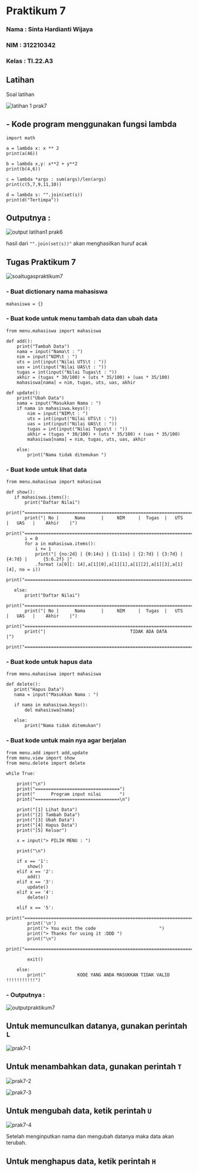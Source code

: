 # Praktikum 7

### Nama : Sinta Hardianti Wijaya

### NIM : 312210342

### Kelas : TI.22.A3

## Latihan 

Soal latihan

![latihan 1 prak7](https://user-images.githubusercontent.com/115516473/205430348-c3591f43-c750-4df6-ba0e-a3e3e3c497b7.png)

## - Kode program menggunakan fungsi lambda

```
import math

a = lambda x: x ** 2
print(a(46))

b = lambda x,y: x**2 + y**2
print(b(4,6))

c = lambda *args : sum(args)/len(args)
print(c(5,7,9,11,10))

d = lambda s: "".join(set(s))
print(d("Tertimpa"))
```

## Outputnya :

![output latihan1 prak6](https://user-images.githubusercontent.com/115516473/205430623-1aedcacb-7825-4e82-a17c-bdcf0dcadb36.png)

hasil dari ```"".join(set(s))"``` akan menghasilkan huruf acak

## Tugas Praktikum 7

![soaltugaspraktikum7](https://user-images.githubusercontent.com/115516473/205430699-3c72f86c-26df-4e79-93a8-8d5f637e5aab.png)

### - Buat dictionary nama mahasiswa

``` mahasiswa = {} ```

### - Buat kode untuk menu tambah data dan ubah data

```
from menu.mahasiswa import mahasiswa

def add():
    print("Tambah Data")
    nama = input("Nama\t : ")
    nim = input("NIM\t : ")
    uts = int(input("Nilai UTS\t : "))
    uas = int(input("Nilai UAS\t : "))
    tugas = int(input("Nilai Tugas\t : "))
    akhir = (tugas * 30/100) + (uts * 35/100) + (uas * 35/100)
    mahasiswa[nama] = nim, tugas, uts, uas, akhir

def update():
    print("Ubah Data")
    nama = input("Masukkan Nama : ")
    if nama in mahasiswa.keys():
        nim = input("NIM\t : ")
        uts = int(input("Nilai UTS\t : "))
        uas = int(input("Nilai UAS\t : "))
        tugas = int(input("Nilai Tugas\t : "))
        akhir = (tugas * 30/100) + (uts * 35/100) + (uas * 35/100)
        mahasiswa[nama] = nim, tugas, uts, uas, akhir

    else:
        print("Nama tidak ditemukan ")
 ```
 
 ### - Buat kode untuk lihat data
 
 ```
 from menu.mahasiswa import mahasiswa

def show():
    if mahasiswa.items():
        print("Daftar Nilai")
        print("=================================================================================")
        print("| No |      Nama      |     NIM     |  Tugas  |   UTS   |   UAS   |    Akhir    |")
        print("=================================================================================")
        i = 0
        for a in mahasiswa.items():
            i += 1
            print("| {no:2d} | {0:14s} | {1:11s} | {2:7d} | {3:7d} | {4:7d} |      {5:6.2f} |"
            .format (a[0][: 14],a[1][0],a[1][1],a[1][2],a[1][3],a[1][4], no = i))
        print("=================================================================================")
        
    else:
        print("Daftar Nilai")
        print("=================================================================================")
        print("| No |      Nama      |     NIM     |  Tugas  |   UTS   |   UAS   |    Akhir    |")
        print("=================================================================================")
        print("|                                TIDAK ADA DATA                                 |")
        print("=================================================================================")
 ```
 
 ### - Buat kode untuk hapus data
 
 ```
 from menu.mahasiswa import mahasiswa

def delete():
    print("Hapus Data")
    nama = input("Masukkan Nama : ")
    
    if nama in mahasiswa.keys():
        del mahasiswa[nama]
    
    else:
        print("Nama tidak ditemukan")
```

### - Buat kode untuk main nya agar berjalan

```
from menu.add import add,update
from menu.view import show
from menu.delete import delete

while True:

    print("\n")
    print("================================")
    print("      Program input nilai       ")
    print("================================\n")

    print("[1] Lihat Data")
    print("[2] Tambah Data")
    print("[3] Ubah Data")
    print("[4] Hapus Data")
    print("[5] Keluar")

    x = input("> PILIH MENU : ")

    print("\n")

    if x == '1':
        show()
    elif x == '2':
        add()
    elif x == '3':
        update()
    elif x == '4':
        delete()

    elif x == '5':
        print("==========================================================================")
        print('\n')
        print("> You exit the code                        ")
        print("> Thanks for using it :DDD ")
        print("\n")
        print("==========================================================================")

        exit()

    else:
        print("            KODE YANG ANDA MASUKKAN TIDAK VALID !!!!!!!!!!!")
```

### - Outputnya :

![outputpraktikum7](https://user-images.githubusercontent.com/115516473/205431110-8a96732c-bc55-4675-aac0-ceee1053097f.png)

## Untuk memunculkan datanya, gunakan perintah ```L```

![prak7-1](https://user-images.githubusercontent.com/115516473/205431271-e6b48d36-bd97-4a26-8e63-a9e869dd7445.png)

## Untuk menambahkan data, gunakan perintah ```T```

![prak7-2](https://user-images.githubusercontent.com/115516473/205431401-3f913354-225d-4858-98cb-0a9ae3d9aa9f.png)

![prak7-3](https://user-images.githubusercontent.com/115516473/205431433-16a7dad8-7e1e-461b-a5d9-e2ce79780a00.png)

## Untuk mengubah data, ketik perintah ```U```

![prak7-4](https://user-images.githubusercontent.com/115516473/205431533-12e23603-b33e-4f7f-9af5-4ccfe07a61fe.png)

Setelah menginputkan nama dan mengubah datanya maka data akan terubah.

## Untuk menghapus data, ketik perintah ```H```

